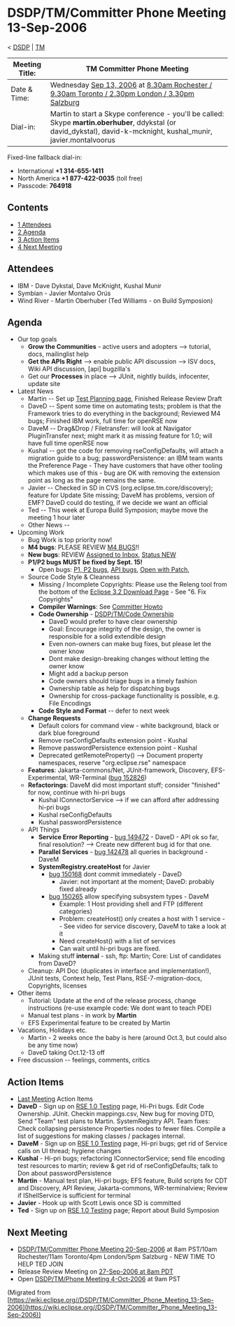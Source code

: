 

DSDP/TM/Committer Phone Meeting 13-Sep-2006
===========================================

< [DSDP](/DSDP "DSDP")‎ | [TM](/DSDP/TM "DSDP/TM")

| Meeting Title: | **TM Committer Phone Meeting** |
| --- | --- |
| Date & Time: | Wednesday [Sep 13, 2006](/index.php?title=Sep_13,_2006&action=edit&redlink=1 "Sep 13, 2006 (page does not exist)") at [8.30am Rochester / 9.30am Toronto / 2.30pm London / 3.30pm Salzburg](http://www.timeanddate.com/worldclock/meetingdetails.html?year=2006&month=9&day=13&hour=13&min=30&sec=0&p1=159&p2=250&p3=136&p4=223&iv=1800) |
| Dial-in: | Martin to start a Skype conference - you'll be called:   Skype **martin.oberhuber**, ddykstal (or david\_dykstal), david-k-mcknight, kushal\_munir, javier.montalvoorus |

Fixed-line fallback dial-in:

*   International **+1 314-655-1411**
*   North America **+1 877-422-0035** (toll free)
*   Passcode: **764918**

Contents
--------

*   [1 Attendees](#Attendees)
*   [2 Agenda](#Agenda)
*   [3 Action Items](#Action-Items)
*   [4 Next Meeting](#Next-Meeting)

Attendees
---------

*   IBM - Dave Dykstal, Dave McKnight, Kushal Munir
*   Symbian - Javier Montalvo Orús
*   Wind River - Martin Oberhuber (Ted Williams - on Build Symposion)

Agenda
------

*   Our top goals
    *   **Grow the Communities** \- active users and adopters --> tutorial, docs, mailinglist help
    *   **Get the APIs Right** --\> enable public API discussion --> ISV docs, Wiki API discussion, \[api\] bugzilla's
    *   Get our **Processes** in place --> JUnit, nightly builds, infocenter, update site
*   Latest News
    *   Martin -- Set up [Test Planning page](/RSE_1.0_Testing "RSE 1.0 Testing"), Finished Release Review Draft
    *   DaveD -- Spent some time on automating tests; problem is that the Framework tries to do everything in the background; Reviewed M4 bugs; Finished IBM work, full time for openRSE now
    *   DaveM -- Drag&Drop / Filetransfer: will look at Navigator PluginTransfer next; might mark it as missing feature for 1.0; will have full time openRSE now
    *   Kushal -- got the code for removing rseConfigDefaults, will attach a migration guide to a bug; passwordPersistence: an IBM team wants the Preference Page - They have customers that have other tooling which makes use of this - bug are OK with removing the extension point as long as the page remains the same.
    *   Javier -- Checked in SD in CVS (org.eclipse.tm.core/discovery); feature for Update Site missing; DaveM has problems, version of EMF? DaveD could do testing, if we decide we want an official
    *   Ted -- This week at Europa Build Symposion; maybe move the meeting 1 hour later
    *   Other News --
*   Upcoming Work
    *   Bug Work is top priority now!
    *   **M4 bugs**: PLEASE REVIEW [M4 BUGS](https://bugs.eclipse.org/bugs/buglist.cgi?query_format=advanced&classification=DSDP&product=Target+Management&component=RSE&target_milestone=1.0+M4&bug_status=UNCONFIRMED&bug_status=NEW&bug_status=ASSIGNED&bug_status=REOPENED&cmdtype=doit)!!
    *   **New bugs**: REVIEW [Assigned to Inbox](https://bugs.eclipse.org/bugs/buglist.cgi?query_format=advanced&classification=DSDP&product=Target+Management&component=RSE&bug_status=UNCONFIRMED&bug_status=NEW&bug_status=ASSIGNED&bug_status=REOPENED&emailassigned_to1=1&emailtype1=exact&email1=dsdp.tm.rse-inbox%40eclipse.org&cmdtype=doit), [Status NEW](https://bugs.eclipse.org/bugs/buglist.cgi?query_format=advanced&classification=DSDP&product=Target+Management&component=RSE&bug_status=NEW&cmdtype=doit)
    *   **P1/P2 bugs MUST be fixed by Sept. 15!**
        *   Open bugs: [P1, P2 bugs](https://bugs.eclipse.org/bugs/buglist.cgi?query_format=advanced&classification=DSDP&product=Target+Management&component=RSE&bug_status=UNCONFIRMED&bug_status=NEW&bug_status=ASSIGNED&bug_status=REOPENED&priority=P1&priority=P2&cmdtype=doit), [API bugs](https://bugs.eclipse.org/bugs/buglist.cgi?query_format=advanced&short_desc_type=allwordssubstr&short_desc=%5Bapi&classification=DSDP&product=Target+Management&component=RSE&bug_status=UNCONFIRMED&bug_status=NEW&bug_status=ASSIGNED&bug_status=REOPENED&cmdtype=doit), [Open with Patch](https://bugs.eclipse.org/bugs/buglist.cgi?query_format=advanced&classification=DSDP&product=Target+Management&component=RSE&bug_status=UNCONFIRMED&bug_status=NEW&bug_status=ASSIGNED&bug_status=REOPENED&cmdtype=doit&field0-0-0=attachments.ispatch&type0-0-0=equals&value0-0-0=1),
    *   Source Code Style & Cleanness
        *   Missing / Incomplete Copyrights: Please use the Releng tool from the bottom of the [Eclipse 3.2 Download Page](http://download.eclipse.org/eclipse/downloads/drops/R-3.2-200606291905/index.php) \- See "6. Fix Copyrights"
        *   **Compiler Warnings**: See [Committer Howto](https://www.eclipse.org/dsdp/tm/development/compiler_warnings.php)
        *   **Code Ownership** \- [DSDP/TM/Code Ownership](/DSDP/TM/Code_Ownership "DSDP/TM/Code Ownership")
            *   DaveD would prefer to have clear ownership
            *   Goal: Encourage integrity of the design, the owner is responsible for a solid extendible design
            *   Even non-owners can make bug fixes, but please let the owner know
            *   Dont make design-breaking changes without letting the owner know
            *   Might add a backup person
            *   Code owners should triage bugs in a timely fashion
            *   Ownership table as help for dispatching bugs
            *   Ownership for cross-package functionality is possible, e.g. File Encodings
        *   **Code Style and Format** \-\- defer to next week
    *   **Change Requests**
        *   Default colors for command view - white background, black or dark blue foreground
        *   Remove rseConfigDefaults extension point - Kushal
        *   Remove passwordPersistence extension point - Kushal
        *   Deprecated getRemoteProperty() --> Document property namespaces, reserve "org.eclipse.rse" namespace
    *   **Features**: Jakarta-commons/Net, JUnit-framework, Discovery, EFS-Experimental, WR-Terminal ([bug 152826](https://bugs.eclipse.org/bugs/show_bug.cgi?id=152826))
    *   **Refactorings**: DaveM did most important stuff; consider "finished" for now, continue with hi-pri bugs
        *   Kushal IConnectorService --> if we can afford after addressing hi-pri bugs
        *   Kushal rseConfigDefaults
        *   Kushal passwordPersistence
    *   API Things
        *   **Service Error Reporting** \- [bug 149472](https://bugs.eclipse.org/bugs/show_bug.cgi?id=149472) \- DaveD - API ok so far, final resolution? --> Create new different bug id for that one.
        *   **Parallel Services** \- [bug 142478](https://bugs.eclipse.org/bugs/show_bug.cgi?id=142478) all queries in background - DaveM
        *   **SystemRegistry.createHost** for Javier
            *   [bug 150168](https://bugs.eclipse.org/bugs/show_bug.cgi?id=150168) dont commit immediately - DaveD
                *   Javier: not important at the moment; DaveD: probably fixed already
            *   [bug 150265](https://bugs.eclipse.org/bugs/show_bug.cgi?id=150265) allow specifying subsystem types - DaveM
                *   Example: 1 Host providing shell and FTP (different categories)
                *   Problem: createHost() only creates a host with 1 service -- See video for service discovery, DaveM to take a look at it
                *   Need createHost() with a list of services
                *   Can wait until hi-pri bugs are fixed.
        *   Making stuff **internal** \- ssh, ftp: Martin; Core: List of candidates from DaveD?
    *   Cleanup: API Doc (duplicates in interface and implementation!), JUnit tests, Context help, Test Plans, RSE-7-migration-docs, Copyrights, licenses
*   Other items
    *   Tutorial: Update at the end of the release process, change instructions (re-use example code: We dont want to teach PDE)
    *   Manual test plans - in work by **Martin**
    *   EFS Experimental feature to be created by Martin
*   Vacations, Holidays etc.
    *   Martin - 2 weeks once the baby is here (around Oct.3, but could also be any time now)
    *   DaveD taking Oct.12-13 off
*   Free discussion -- feelings, comments, critics

  

Action Items
------------

*   [Last Meeting](/DSDP/TM/Committer_Phone_Meeting_6-Sep-2006#Action_Items "DSDP/TM/Committer Phone Meeting 6-Sep-2006") Action Items
*   **DaveD** \- Sign up on [RSE 1.0 Testing](/RSE_1.0_Testing "RSE 1.0 Testing") page, Hi-Pri bugs. Edit Code Ownership. JUnit. Checkin mappings.csv, New bug for moving DTD, Send "Team" test plans to Martin. SystemRegistry API. Team fixes: Check collapsing persistence Properties nodes to fewer files. Compile a list of suggestions for making classes / packages internal.
*   **DaveM** \- Sign up on [RSE 1.0 Testing](/RSE_1.0_Testing "RSE 1.0 Testing") page, Hi-pri bugs; get rid of Service calls on UI thread; hygiene changes
*   **Kushal** \- Hi-pri bugs; refactoring IConnectorService; send file encoding test resources to martin; review & get rid of rseConfigDefaults; talk to Don about passwordPersistence
*   **Martin** \- Manual test plan, Hi-pri bugs; EFS feature, Build scripts for CDT and Discovery, API Review, Jakarta-commons, WR-terminalview; Review if IShellService is sufficient for terminal
*   **Javier** \- Hook up with Scott Lewis once SD is committed
*   **Ted** \- Sign up on [RSE 1.0 Testing](/RSE_1.0_Testing "RSE 1.0 Testing") page; Report about Build Symposion

  

Next Meeting
------------

*   [DSDP/TM/Committer Phone Meeting 20-Sep-2006](/DSDP/TM/Committer_Phone_Meeting_20-Sep-2006 "DSDP/TM/Committer Phone Meeting 20-Sep-2006") at 8am PST/10am Rochester/11am Toronto/4pm London/5pm Salzburg - NEW TIME TO HELP TED JOIN
*   Release Review Meeting on [27-Sep-2006 at 8am PDT](http://www.timeanddate.com/worldclock/meetingdetails.html?year=2006&month=9&day=27&hour=15&min=0&sec=0&p1=224&p2=421&p3=250&p4=136&p5=223)
*   Open [DSDP/TM/Phone Meeting 4-Oct-2006](/DSDP/TM/Phone_Meeting_4-Oct-2006 "DSDP/TM/Phone Meeting 4-Oct-2006") at 9am PST


(Migrated from [https://wiki.eclipse.org//DSDP/TM/Committer_Phone_Meeting_13-Sep-2006](https://wiki.eclipse.org//DSDP/TM/Committer_Phone_Meeting_13-Sep-2006))